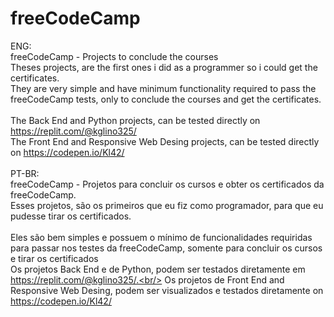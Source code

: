 # freeCodeCamp


ENG: <br/>
 freeCodeCamp - Projects to conclude the courses<br/>
 Theses projects, are the first ones i did as a programmer so i could get the certificates.<br/>
 They are very simple and have minimum functionality required to pass the freeCodeCamp tests, only to conclude the courses and get the certificates.
 <br/> <br/>
The Back End and Python projects, can be tested directly on https://replit.com/@kglino325/ <br/>
The Front End and Responsive Web Desing projects, can be tested directly on https://codepen.io/Kl42/
<br/> <br/>
PT-BR:<br/>
freeCodeCamp - Projetos para concluir os cursos e obter os certificados da freeCodeCamp.<br/>
Esses projetos, são os primeiros que eu fiz como programador, para que eu pudesse tirar os certificados.
 <br/> <br/>
Eles são bem simples e possuem o mínimo de funcionalidades requiridas para passar nos testes da freeCodeCamp, somente para concluir os cursos e tirar os certificados<br/>
Os projetos Back End e de Python, podem ser testados diretamente em https://replit.com/@kglino325/.<br/>
Os projetos de Front End and Responsive Web Desing, podem ser visualizados e testados diretamente on https://codepen.io/Kl42/<br/>
